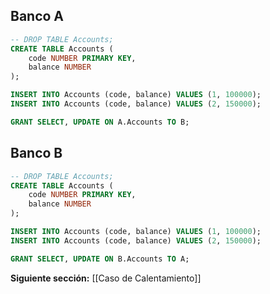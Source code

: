 ## Banco A

``` SQL
-- DROP TABLE Accounts;
CREATE TABLE Accounts (
    code NUMBER PRIMARY KEY,
    balance NUMBER
);

INSERT INTO Accounts (code, balance) VALUES (1, 100000);
INSERT INTO Accounts (code, balance) VALUES (2, 150000);

GRANT SELECT, UPDATE ON A.Accounts TO B;

```

## Banco B

``` SQL
-- DROP TABLE Accounts;
CREATE TABLE Accounts (
    code NUMBER PRIMARY KEY,
    balance NUMBER
);

INSERT INTO Accounts (code, balance) VALUES (1, 100000);
INSERT INTO Accounts (code, balance) VALUES (2, 150000);

GRANT SELECT, UPDATE ON B.Accounts TO A;

```

**Siguiente sección:** [[Caso de Calentamiento]]